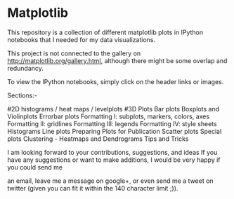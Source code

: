 # Matplotlib
This repository is a collection of different matplotlib plots in IPython notebooks that I needed for my data visualizations.

This project is not connected to the gallery on http://matplotlib.org/gallery.html, although there might be some overlap and redundancy.

To view the IPython notebooks, simply click on the header links or images.

Sections:-


#2D histograms / heat maps / levelplots
#3D Plots
Bar plots
Boxplots and Violinplots
Errorbar plots
Formatting I: subplots, markers, colors, axes
Formatting II: gridlines
Formatting III: legends
Formatting IV: style sheets
Histograms
Line plots
Preparing Plots for Publication
Scatter plots
Special plots
Clustering - Heatmaps and Dendrograms
Tips and Tricks


I am looking forward to your contributions, suggestions, and ideas
If you have any suggestions or want to make additions, I would be very happy if you could send me

an email,
leave me a message on google+,
or even send me a tweet on twitter (given you can fit it within the 140 character limit ;)).
